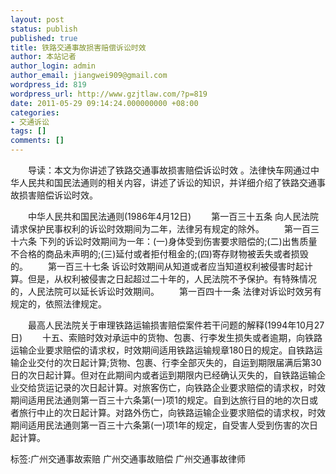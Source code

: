 ```yaml
---
layout: post
status: publish
published: true
title: 铁路交通事故损害赔偿诉讼时效
author: 本站记者
author_login: admin
author_email: jiangwei909@gmail.com
wordpress_id: 819
wordpress_url: http://www.gzjtlaw.com/?p=819
date: 2011-05-29 09:14:24.000000000 +08:00
categories:
- 交通诉讼
tags: []
comments: []
---
```

　　导读：本文为你讲述了铁路交通事故损害赔偿诉讼时效 。法律快车网通过中华人民共和国民法通则的相关内容，讲述了诉讼的知识，并详细介绍了铁路交通事故损害赔偿诉讼时效。　　中华人民共和国民法通则(1986年4月12日)　　第一百三十五条 向人民法院请求保护民事权利的诉讼时效期间为二年，法律另有规定的除外。　　第一百三十六条 下列的诉讼时效期间为一年：(一)身体受到伤害要求赔偿的;(二)出售质量不合格的商品未声明的;(三)延付或者拒付租金的;(四)寄存财物被丢失或者损毁的。　　第一百三十七条 诉讼时效期间从知道或者应当知道权利被侵害时起计算。但是，从权利被侵害之日起超过二十年的，人民法院不予保护。有特殊情况的，人民法院可以延长诉讼时效期间。　　第一百四十一条 法律对诉讼时效另有规定的，依照法律规定。　　最高人民法院关于审理铁路运输损害赔偿案件若干问题的解释(1994年10月27日)　　十五、索赔时效对承运中的货物、包裹、行李发生损失或者逾期，向铁路运输企业要求赔偿的请求权，时效期间适用铁路运输规章180日的规定。自铁路运输企业交付的次日起计算;货物、包裹、行李全部灭失的，自运到期限届满后第30日的次日起计算。但对在此期间内或者运到期限内已经确认灭失的，自铁路运输企业交给货运记录的次日起计算。对旅客伤亡，向铁路企业要求赔偿的请求权，时效期间适用民法通则第一百三十六条第(一)项1的规定。自到达旅行目的地的次日或者旅行中止的次日起计算。对路外伤亡，向铁路运输企业要求赔偿的请求权，时效期间适用民法通则第一百三十六条第(一)项1年的规定，自受害人受到伤害的次日起计算。标签:广州交通事故索赔 广州交通事故赔偿 广州交通事故律师
